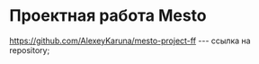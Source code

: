 # Проектная работа Mesto

https://github.com/AlexeyKaruna/mesto-project-ff --- ссылка на repository;
